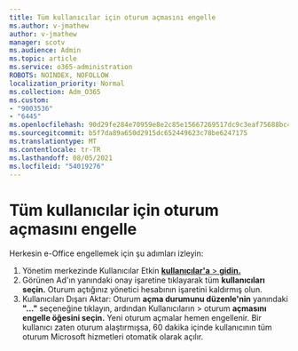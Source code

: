 ```yaml
---
title: Tüm kullanıcılar için oturum açmasını engelle
ms.author: v-jmathew
author: v-jmathew
manager: scotv
ms.audience: Admin
ms.topic: article
ms.service: o365-administration
ROBOTS: NOINDEX, NOFOLLOW
localization_priority: Normal
ms.collection: Adm_O365
ms.custom:
- "9003536"
- "6445"
ms.openlocfilehash: 90d29fe284e70959e8e2c85e15667269517dc9c3eaf75688bc4750d8767fa2fd
ms.sourcegitcommit: b5f7da89a650d2915dc652449623c78be6247175
ms.translationtype: MT
ms.contentlocale: tr-TR
ms.lasthandoff: 08/05/2021
ms.locfileid: "54019276"
---
```

# <a name="block-sign-in-for-all-users"></a>Tüm kullanıcılar için oturum açmasını engelle

Herkesin e-Office engellemek için şu adımları izleyin:

1. Yönetim merkezinde Kullanıcılar Etkin [ **kullanıcılar'a**  >  **gidin.**](https://admin.microsoft.com/Adminportal/Home?source=applauncher#/users)
2. Görünen Ad'ın yanındaki onay işaretine tıklayarak tüm **kullanıcıları seçin.** Oturum açtığınız yönetici hesabının işaretini kaldırmış olun.
3. Kullanıcıları Dışarı Aktar: Oturum **açma durumunu düzenle'nin** yanındaki **"..."** seçeneğine tıklayın, ardından Kullanıcıların  >  oturum **açmasını engelle öğesini seçin.** Yeni oturum açmalar hemen engellenir. Bir kullanıcı zaten oturum alaştırmışsa, 60 dakika içinde kullanıcının tüm oturum Microsoft hizmetleri otomatik olarak açılır.
